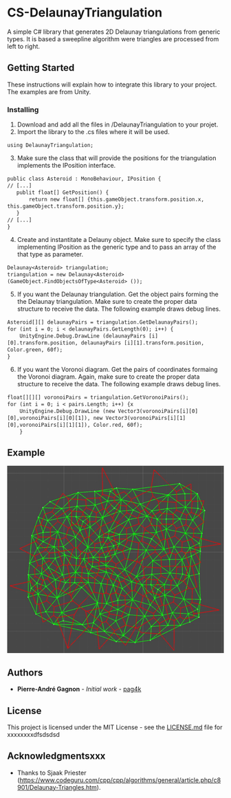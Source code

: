 # CS-DelaunayTriangulation

A simple C# library that generates 2D Delaunay triangulations from generic types. It is based a sweepline algorithm were triangles are processed from left to right.

## Getting Started

These instructions will explain how to integrate this library to your project. The examples are from Unity.

### Installing

1. Download and add all the files in /DelaunayTriangulation to your projet.
2. Import the library to the .cs files where it will be used.
```
using DelaunayTriangulation;
```
3. Make sure the class that will provide the positions for the triangulation implements the IPosition interface.
```
public class Asteroid : MonoBehaviour, IPosition {
// [...]
   publit float[] GetPosition() {
       return new float[] {this.gameObject.transform.position.x, this.gameObject.transform.position.y};
   }
// [...]
}
```
4. Create and instantitate a Delauny object. Make sure to specify the class implementing IPosition as the generic type and to pass an  array of the that type as parameter.
```
Delaunay<Asteroid> triangulation;
triangulation = new Delaunay<Asteroid>(GameObject.FindObjectsOfType<Asteroid> ());
```
5. If you want the Delaunay triangulation. Get the object pairs forming the the Delaunay triangulation. Make sure to create the proper data structure to receive the data. The following example draws debug lines.
```
Asteroid[][] delaunayPairs = triangulation.GetDelaunayPairs();
for (int i = 0; i < delaunayPairs.GetLength(0); i++) {
    UnityEngine.Debug.DrawLine (delaunayPairs [i][0].transform.position, delaunayPairs [i][1].transform.position, Color.green, 60f);
}
```
6. If you want the Voronoi diagram. Get the pairs of coordinates formaing the Voronoi diagram. Again, make sure to create the proper data structure to receive the data. The following example draws debug lines.
```
float[][][] voronoiPairs = triangulation.GetVoronoiPairs();
for (int i = 0; i < pairs.Length; i++) {x
    UnityEngine.Debug.DrawLine (new Vector3(voronoiPairs[i][0][0],voronoiPairs[i][0][1]), new Vector3(voronoiPairs[i][1][0],voronoiPairs[i][1][1]), Color.red, 60f);
    }
```

## Example

![Delaunay triangulation with Voronoi diagram example](Delaunay-Voronoi.jpg?raw=true "Delaunay triangulation with Voronoi diagram example.")

## Authors

* **Pierre-André Gagnon** - *Initial work* - [pag4k](https://github.com/pag4k)

## License

This project is licensed under the MIT License - see the [LICENSE.md](LICENSE.md) file for xxxxxxxxdfsdsdsd

## Acknowledgmentsxxx

* Thanks to Sjaak Priester (https://www.codeguru.com/cpp/cpp/algorithms/general/article.php/c8901/Delaunay-Triangles.htm).
